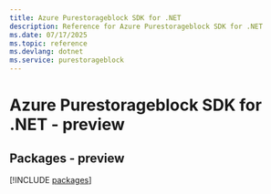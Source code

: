 ```yaml
---
title: Azure Purestorageblock SDK for .NET
description: Reference for Azure Purestorageblock SDK for .NET
ms.date: 07/17/2025
ms.topic: reference
ms.devlang: dotnet
ms.service: purestorageblock
---
```

# Azure Purestorageblock SDK for .NET - preview
## Packages - preview
[!INCLUDE [packages](purestorageblock-index.md)]